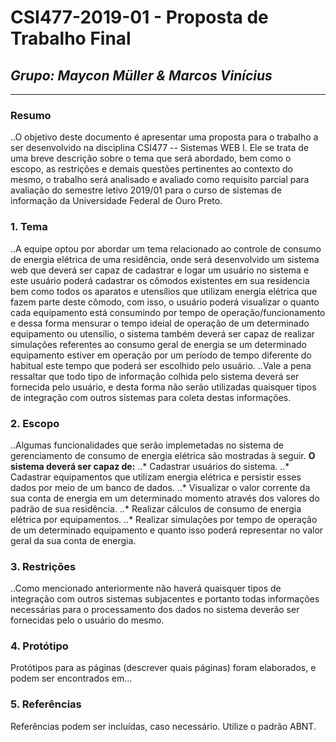 # **CSI477-2019-01 - Proposta de Trabalho Final**
## *Grupo: Maycon Müller & Marcos Vinícius*

--------------

<!-- Descrever um resumo sobre o trabalho. -->

### Resumo
..O objetivo deste documento é apresentar uma proposta para o trabalho a ser desenvolvido na disciplina CSI477 -- Sistemas WEB I. Ele se trata de uma breve descrição sobre o tema que será abordado, bem como o escopo, as restrições e demais questões pertinentes ao contexto do mesmo, o trabalho será analisado e avaliado como requisito  parcial para avaliação do semestre letivo 2019/01 para o curso de sistemas de informação da Universidade Federal de Ouro Preto.




<!-- Apresentar o tema. -->
### 1. Tema
  ..A equipe optou por abordar um tema relacionado ao controle de consumo de energia elétrica de uma residência, onde será desenvolvido um sistema web que deverá ser capaz de  cadastrar e logar um usuário no sistema e este usuário poderá cadastrar os cômodos existentes em sua residencia bem como todos os aparatos e utensílios que utilizam energia elétrica que fazem parte deste cômodo, com isso, o usuário  poderá visualizar o quanto cada equipamento está consumindo por tempo de operação/funcionamento e dessa forma mensurar o tempo ideial de operação de um determinado equipamento ou utensílio, o sistema também deverá ser capaz de realizar simulações referentes ao consumo geral de energia se um determinado equipamento estiver em operação por um período de tempo diferente do habitual este tempo que poderá ser escolhido pelo usuário.
  ..Vale a pena ressaltar que todo tipo de informação colhida pelo sistema deverá ser fornecida pelo usuário, e desta forma não serão utilizadas quaisquer tipos de integração com outros sistemas para coleta destas informações.

<!-- Descrever e limitar o escopo da aplicação. -->
### 2. Escopo

 ..Algumas funcionalidades que serão implemetadas no sistema de gerenciamento de consumo de energia elétrica são mostradas à seguir.
 **O sistema deverá ser capaz de:**
 ..* Cadastrar usuários do sistema.
 ..* Cadastrar equipamentos que utilizam energia elétrica e persistir esses dados por meio de um banco de dados.
 ..* Visualizar o valor corrente da sua conta de energia em um determinado momento através dos valores do padrão de sua residência.
 ..* Realizar cálculos de consumo de energia elétrica por equipamentos.
 ..* Realizar simulações por tempo de operação de um determinado equipamento e quanto isso poderá representar no valor geral da sua conta de energia.

<!-- Apresentar restrições de funcionalidades e de escopo. -->
### 3. Restrições

..Como mencionado anteriormente não haverá quaisquer tipos de integração com outros sistemas subjacentes e portanto todas informações necessárias para o processamento dos dados no sistema deverão ser fornecidas pelo o usuário do mesmo.

<!-- Construir alguns protótipos para a aplicação, disponibilizá-los no Github e descrever o que foi considerado. //-->
### 4. Protótipo
  Protótipos para as páginas (descrever quais páginas) foram elaborados, e podem ser encontrados em...

### 5. Referências
Referências podem ser incluídas, caso necessário. Utilize o padrão ABNT.
